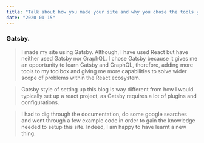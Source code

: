 ```yaml
---
title: "Talk about how you made your site and why you chose the tools you did.  Briefly explain a challenge you experienced in setting up this site and how you solved it"
date: "2020-01-15"
---
```


### Gatsby.

> I made my site using Gatsby. Although, I have used React but have neither used Gatsby nor GraphQL.
> I chose Gatsby because it gives me an opportunity to learn Gatsby and GraphQL, therefore, adding more tools to my toolbox and giving me more capabilities to solve wider scope of problems within the React ecosystem.

> Gatsby style of setting up this blog is way different from how I would typically set up a react project, as Gatsby requires a lot of plugins and configurations.

> I had to dig through the documentation, do some google searches and went through a few example code in order to gain the knowledge needed to setup this site.
> Indeed, I am happy to have learnt a new thing.
